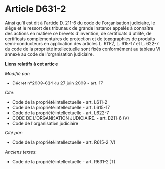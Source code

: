# Article D631-2

Ainsi qu'il est dit à l'article D. 211-6 du code de l'organisation judiciaire, le siège et le ressort des tribunaux de grande
instance appelés à connaître des actions en matière de brevets d'invention, de certificats d'utilité, de certificats
complémentaires de protection et de topographies de produits semi-conducteurs en application des articles L. 611-2, L. 615-17
et L. 622-7 du code de la propriété intellectuelle sont fixés conformément au tableau VI annexé au code de l'organisation
judiciaire.

**Liens relatifs à cet article**

_Modifié par_:

  - Décret n°2008-624 du 27 juin 2008 - art. 17

_Cite_:

  - Code de la propriété intellectuelle - art. L611-2
  - Code de la propriété intellectuelle - art. L615-17
  - Code de la propriété intellectuelle - art. L622-7
  - CODE DE L'ORGANISATION JUDICIAIRE. - art. D211-6 (V)
  - Code de l'organisation judiciaire

_Cité par_:

  - Code de la propriété intellectuelle - art. R615-2 (V)

_Anciens textes_:

  - Code de la propriété intellectuelle - art. R631-2 (T)
